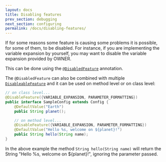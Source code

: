 ```yaml
---
layout: docs
title: Disabling features
prev_section: debugging
next_section: configuring
permalink: /docs/disabling-features/
---
```


If for some reasons some feature is causing some problems it is possible, for
some of them, to be disabled. For instance, if you are implementing the variable
expansion by yourself, you may want to disable the variable expansion provided
by OWNER.


This can be done using the [`@DisabledFeature`][df] annotation.

The `@DisabledFeature` can also be combined with multiple
[`DisableableFeature`][dfe] and it can be used on method level or on class level:

```java
// on class level...
@DisableFeature({VARIABLE_EXPANSION, PARAMETER_FORMATTING})
public interface SampleConfig extends Config {
    @DefaultValue("Earth")
    public String planet();

    // on method level...
    @DisableFeature({VARIABLE_EXPANSION, PARAMETER_FORMATTING})
    @DefaultValue("Hello %s, welcome on ${planet}!")
    public String hello(String name);
}
```

In the above example the method `String hello(String name)` will return the
String "Hello %s, welcome on ${planet}!", ignoring the parameter passed.

  [dfe]: https://matteobaccan.github.io/owner/apidocs/latest/org/aeonbits/owner/Config.DisableableFeature.html
  [df]: https://matteobaccan.github.io/owner/apidocs/latest/org/aeonbits/owner/Config.DisableFeature.html
